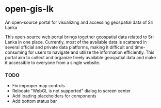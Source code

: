# open-gis-lk
An open-source portal for visualizing and accessing geospatial data of Sri Lanka

This open-source web portal brings together geospatial data related to Sri Lanka in one place. Currently, most of the available data is scattered in several official and private data platforms, making it difficult and time-consuming for users to navigate and utilize the information efficiently. This portal aim to collect and organize freely available geospatial data and make it accessible to everyone from a single website.  

### TODO
- Fix improper map controls
- Relocate "WebGL is not supported" dialog to screen center
- Add loading placeholders for components
- Add bottom status bar
